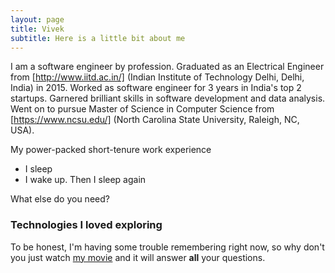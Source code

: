 ```yaml
---
layout: page
title: Vivek
subtitle: Here is a little bit about me
---
```


I am a software engineer by profession. Graduated as an Electrical Engineer from [http://www.iitd.ac.in/] (Indian Institute of Technology Delhi, Delhi, India) in 2015. Worked as software engineer for 3 years in India's top 2 startups. Garnered brilliant skills in software development and data analysis. Went on to pursue Master of Science in Computer Science from [https://www.ncsu.edu/] (North Carolina State University, Raleigh, NC, USA).

My power-packed short-tenure work experience

- I sleep
- I wake up. Then I sleep again

What else do you need?

### Technologies I loved exploring

To be honest, I'm having some trouble remembering right now, so why don't you just watch [my movie](http://en.wikipedia.org/wiki/The_Princess_Bride_%28film%29) and it will answer **all** your questions.
